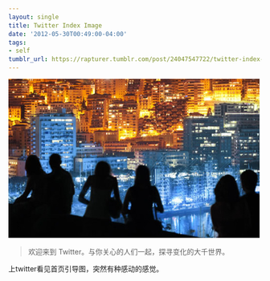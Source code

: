 ```yaml
---
layout: single
title: Twitter Index Image
date: '2012-05-30T00:49:00-04:00'
tags:
- self
tumblr_url: https://rapturer.tumblr.com/post/24047547722/twitter-index-image
---
```

![](/assets/img/tumblr_m4tk0bxqn71r0cnr9.jpg)

> 欢迎来到 Twitter。与你关心的人们一起，探寻变化的大千世界。

上twitter看见首页引导图，突然有种感动的感觉。


